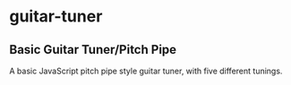 # guitar-tuner
<h2>Basic Guitar Tuner/Pitch Pipe</h2>

A basic JavaScript pitch pipe style guitar tuner, with five different tunings. 


